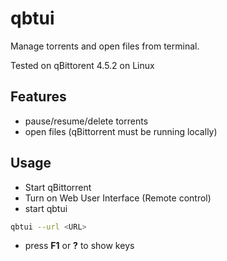 # qbtui

Manage torrents and open files from terminal.

Tested on qBittorent 4.5.2 on Linux

## Features

- pause/resume/delete torrents
- open files (qBittorrent must be running locally)

## Usage

- Start qBittorrent
- Turn on Web User Interface (Remote control)
- start qbtui

```sh
qbtui --url <URL>
```

- press **F1** or **?** to show keys